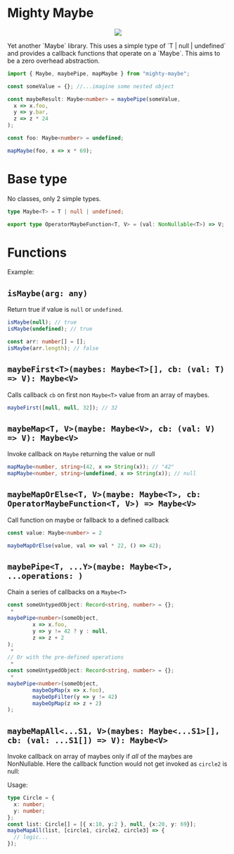 # Mighty Maybe
<p align="center">
  <img src="https://user-images.githubusercontent.com/29375815/181317257-55bbf65f-22a4-4897-ab98-dc67c1bf109b.png"/>
</p>
Yet another `Maybe` library. This uses a simple type of `T | null | undefined` and provides a callback functions that operate on a `Maybe`. This aims to be a zero overhead abstraction.

```typescript
import { Maybe, maybePipe, mapMaybe } from "mighty-maybe";

const someValue = {}; //...imagine some nested object

const maybeResult: Maybe<number> = maybePipe(someValue,
  x => x.foo,
  y => y.bar,
  z => z * 24
);

const foo: Maybe<number> = undefined;

mapMaybe(foo, x => x * 69);
```

# Base type

No classes, only 2 simple types.

```typescript
type Maybe<T> = T | null | undefined;

export type OperatorMaybeFunction<T, V> = (val: NonNullable<T>) => V;
```

# Functions

Example:

## `isMaybe(arg: any)`

Return true if value is `null` or `undefined`.

```typescript
isMaybe(null); // true
isMaybe(undefined); // true

const arr: number[] = [];
isMaybe(arr.length); // false
```

## `maybeFirst<T>(maybes: Maybe<T>[], cb: (val: T) => V): Maybe<V>`

Calls callback `cb` on first non `Maybe<T>` value from an array of maybes.

```typescript
maybeFirst([null, null, 32]); // 32
```

## `maybeMap<T, V>(maybe: Maybe<V>, cb: (val: V) => V): Maybe<V>`

Invoke callback on `Maybe` returning the value or null

```typescript
mapMaybe<number, string>(42, x => String(x)); // "42"
mapMaybe<number, string>(undefined, x => String(x)); // null
```

## `maybeMapOrElse<T, V>(maybe: Maybe<T>, cb: OperatorMaybeFunction<T, V>) => Maybe<V>`

Call function on maybe or fallback to a defined callback

```ts
const value: Maybe<number> = 2

maybeMapOrElse(value, val => val * 22, () => 42);
```

## `maybePipe<T, ...Y>(maybe: Maybe<T>, ...operations: )`
Chain a series of callbacks on a `Maybe<T>`

```typescript
const someUntypedObject: Record<string, number> = {};
 *
maybePipe<number>(someObject,
		x => x.foo,
		y => y != 42 ? y : null,
		z => z + 2
);
 *
// Or with the pre-defined operations
 *
const someUntypedObject: Record<string, number> = {};
 *
maybePipe<number>(someObject,
		maybeOpMap(x => x.foo),
		maybeOpFilter(y => y != 42)
		maybeOpMap(z => z + 2)
);
```

## `maybeMapAll<...S1, V>(maybes: Maybe<...S1>[], cb: (val: ...S1[]) => V): Maybe<V>`

Invoke callback on array of maybes only if _all_ of the maybes are NonNullable. Here the callback function would not get invoked as `circle2` is null:

Usage:
```ts
type Circle = {
  x: number;
  y: number;
};
const list: Circle[] = [{ x:10, y:2 }, null, {x:20, y: 69}];
maybeMapAll(list, [circle1, circle2, circle3] => {
  // logic...
});
```

